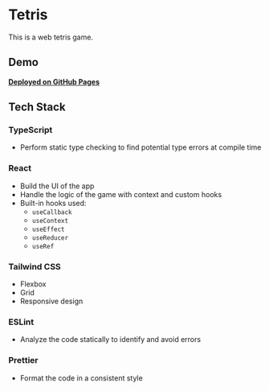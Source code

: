 # Tetris

This is a web tetris game.

## Demo

[**Deployed on GitHub Pages**](https://nickau309.github.io/tetris/)

## Tech Stack

### TypeScript

- Perform static type checking to find potential type errors at compile time

### React

- Build the UI of the app
- Handle the logic of the game with context and custom hooks
- Built-in hooks used:
  - `useCallback`
  - `useContext`
  - `useEffect`
  - `useReducer`
  - `useRef`

### Tailwind CSS

- Flexbox
- Grid
- Responsive design

### ESLint

- Analyze the code statically to identify and avoid errors

### Prettier

- Format the code in a consistent style
